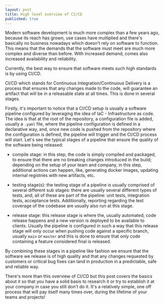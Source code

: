 ```yaml
---
layout: post
title: High level overview of CI/CD
published: true
---   
```

Modern software development is much more complex than a few years ago, because its reach has grown, use cases have multiplied and there's basically no business nowadays which doesn't rely on software to function. This means that the demands that the software must meet are much more complex and diverse than before. With increased demand, comes also increased availability and reliability. 

Currently, the best way to ensure that software meets such high standards is by using CI/CD. 

CI/CD which stands for Continuous Integration/Continuous Delivery is a process that ensures that any changes made to the code, will guarantee an artifact that will be in a releasable state at all times. This is done in several stages.

Firstly, it's important to notice that a CI/CD setup is usually a software pipeline configured by leveraging the idea of IaC - Infrastructure as code. The idea is that at the root of the repository, a configuration file is added, usually a `.yaml` file, where the pipeline configuration is defined in a declarative way, and, once new code is pushed from the repository where the configuration is defined, the pipeline will trigger and the CI/CD process will start. Let's see the typical stages of a pipeline that ensure the quality of the software being released:

- compile stage: in this step, the code is simply compiled and packaged, to ensure that there are no breaking changes introduced in the build; depending on the setup of your team and company, in this step, additional actions can happen, like, generating docker images, updating internal registries with new artifacts, etc. 

- testing stage(s): the testing stage of a pipeline is usually comprised of several different sub stages: there are usually several different types of tests, and, all of these are part of the pipeline: unit tests, integration tests, acceptance tests. Additionally, reporting regarding the test coverage of the codebase are usually also run at this stage. 

- release stage: this release stage is where the, usually automated, code release happens and a new version is deployed to be available to clients. Usually the pipeline is configured in such a way that this release stage will only occur when pushing code against a specific branch, usually `main` or `master` and this is done to ensure that only code containing a feature considered final is released. 

By combining these stages in a pipeline like fashion we ensure that the software we release is of high quality and that any changes requested by customers or critical bug fixes can land in production in a predictable, safe and reliable way. 

There's more than this overview of CI/CD but this post covers the basics about it so that you have a solid basis to research it or try to establish it at your company in case you still don't do it. It's a relatively simple, one off process that will pay itself many times over, during the lifetime of your teams and projects! 
